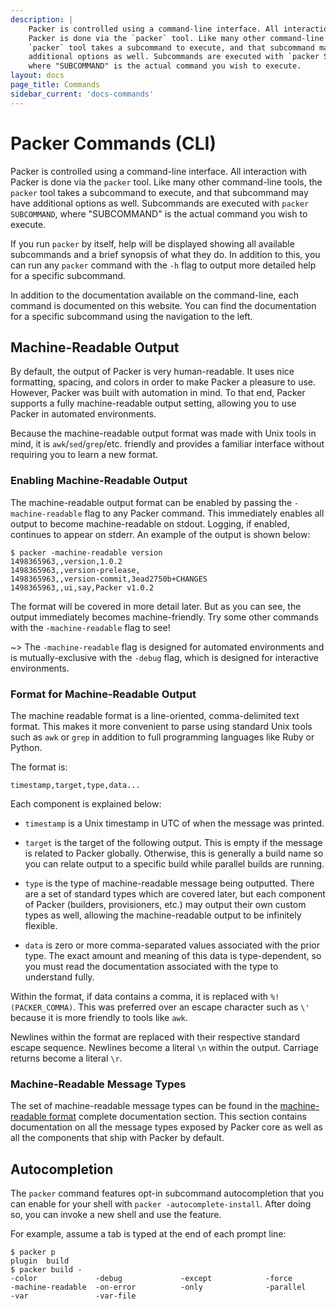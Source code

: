 ```yaml
---
description: |
    Packer is controlled using a command-line interface. All interaction with
    Packer is done via the `packer` tool. Like many other command-line tools, the
    `packer` tool takes a subcommand to execute, and that subcommand may have
    additional options as well. Subcommands are executed with `packer SUBCOMMAND`,
    where "SUBCOMMAND" is the actual command you wish to execute.
layout: docs
page_title: Commands
sidebar_current: 'docs-commands'
---
```


# Packer Commands (CLI)

Packer is controlled using a command-line interface. All interaction with Packer
is done via the `packer` tool. Like many other command-line tools, the `packer`
tool takes a subcommand to execute, and that subcommand may have additional
options as well. Subcommands are executed with `packer SUBCOMMAND`, where
"SUBCOMMAND" is the actual command you wish to execute.

If you run `packer` by itself, help will be displayed showing all available
subcommands and a brief synopsis of what they do. In addition to this, you can
run any `packer` command with the `-h` flag to output more detailed help for a
specific subcommand.

In addition to the documentation available on the command-line, each command is
documented on this website. You can find the documentation for a specific
subcommand using the navigation to the left.

## Machine-Readable Output

By default, the output of Packer is very human-readable. It uses nice
formatting, spacing, and colors in order to make Packer a pleasure to use.
However, Packer was built with automation in mind. To that end, Packer supports
a fully machine-readable output setting, allowing you to use Packer in automated
environments.

Because the machine-readable output format was made with Unix tools in mind, it
is `awk`/`sed`/`grep`/etc. friendly and provides a familiar interface without
requiring you to learn a new format.

### Enabling Machine-Readable Output

The machine-readable output format can be enabled by passing the
`-machine-readable` flag to any Packer command. This immediately enables all
output to become machine-readable on stdout. Logging, if enabled, continues to
appear on stderr. An example of the output is shown below:

``` text
$ packer -machine-readable version
1498365963,,version,1.0.2
1498365963,,version-prelease,
1498365963,,version-commit,3ead2750b+CHANGES
1498365963,,ui,say,Packer v1.0.2
```

The format will be covered in more detail later. But as you can see, the output
immediately becomes machine-friendly. Try some other commands with the
`-machine-readable` flag to see!

~&gt; The `-machine-readable` flag is designed for automated environments and is
mutually-exclusive with the `-debug` flag, which is designed for interactive
environments.

### Format for Machine-Readable Output

The machine readable format is a line-oriented, comma-delimited text format.
This makes it more convenient to parse using standard Unix tools such as `awk` or
`grep` in addition to full programming languages like Ruby or Python.

The format is:

``` text
timestamp,target,type,data...
```

Each component is explained below:

-   `timestamp` is a Unix timestamp in UTC of when the message was printed.

-   `target` is the target of the following output. This is empty if the message
    is related to Packer globally. Otherwise, this is generally a build name so
    you can relate output to a specific build while parallel builds are running.

-   `type` is the type of machine-readable message being outputted. There are a
    set of standard types which are covered later, but each component of Packer
    (builders, provisioners, etc.) may output their own custom types as well,
    allowing the machine-readable output to be infinitely flexible.

-   `data` is zero or more comma-separated values associated with the prior type.
    The exact amount and meaning of this data is type-dependent, so you must read
    the documentation associated with the type to understand fully.

Within the format, if data contains a comma, it is replaced with
`%!(PACKER_COMMA)`. This was preferred over an escape character such as `\'`
because it is more friendly to tools like `awk`.

Newlines within the format are replaced with their respective standard escape
sequence. Newlines become a literal `\n` within the output. Carriage returns
become a literal `\r`.

### Machine-Readable Message Types

The set of machine-readable message types can be found in the
[machine-readable format](/docs/commands/index.html) complete
documentation section. This section contains documentation on all the message
types exposed by Packer core as well as all the components that ship with
Packer by default.

## Autocompletion

The `packer` command features opt-in subcommand autocompletion that you can
enable for your shell with `packer -autocomplete-install`. After doing so,
you can invoke a new shell and use the feature.

For example, assume a tab is typed at the end of each prompt line:

```
$ packer p
plugin  build
$ packer build -
-color             -debug             -except            -force             -machine-readable  -on-error          -only              -parallel          -var               -var-file
```
